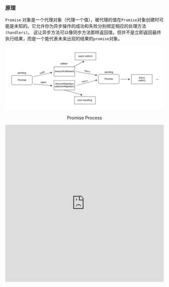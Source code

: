 ### 原理

`Promise` 对象是一个代理对象（代理一个值），被代理的值在`Promise`对象创建时可能是未知的。它允许你为异步操作的成功和失败分别绑定相应的处理方法`(handlers)`。 这让异步方法可以像同步方法那样返回值，但并不是立即返回最终执行结果，而是一个能代表未来出现的结果的`promise`对象。

![promise-process.png](./images/promise-process.png)

<p align="center">Promise Process</p>

<iframe src="https://promisesaplus.com/" width="100%" height="500px" frameborder="0" />

<p align="center">Promise A+</p>

<iframe src="http://liubin.org/promises-book/" width="100%" height="500px" frameborder="0" />

<p align="center">JavaScript Promise 迷你书</p>

### 参考

[Promises/A+规范](https://promisesaplus.com/) -> [【翻译】Promises/A+规范](https://www.ituring.com.cn/article/66566)

[Github Promise](https://github.com/then/promise) -> [Document](https://www.promisejs.org/)

[JavaScript Promise 迷你书](http://liubin.org/promises-book)

[MDN Promise](https://developer.mozilla.org/en-US/docs/Web/JavaScript/Reference/Global_Objects/Promise)

[手写实现满足 Promise/A+ 规范的 Promise](https://www.jianshu.com/p/8d5c3a9e6181)

[BAT 前端经典面试问题：史上最最最详细的手写 Promise 教程](https://juejin.im/post/5b2f02cd5188252b937548ab)

[MDN Promise.finally](https://developer.mozilla.org/zh-CN/docs/Web/JavaScript/Reference/Global_Objects/Promise/finally)
